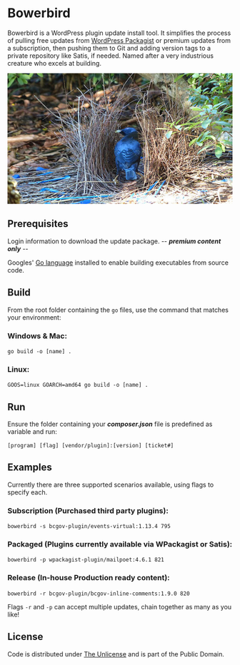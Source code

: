 # Bowerbird

Bowerbird is a WordPress plugin update install tool. It simplifies the process of pulling free updates from [WordPress Packagist](https://repo.packagist.org) or premium updates from a subscription, then pushing them to Git and adding version tags to a private repository like Satis, if needed. Named after a very industrious creature who excels at building.

![Bird](bowerbird.webp)

## Prerequisites

Login information to download the update package. -- ***premium content only*** --

Googles' [Go language](https://go.dev) installed to enable building executables from source code.

## Build

From the root folder containing the `go` files, use the command that matches your environment:

### Windows & Mac:

``` console
go build -o [name] .
```

### Linux:

``` console
GOOS=linux GOARCH=amd64 go build -o [name] .
```

## Run

Ensure the folder containing your ***composer.json*** file is predefined as variable and run:

``` console
[program] [flag] [vendor/plugin]:[version] [ticket#]
```

## Examples

Currently there are three supported scenarios available, using flags to specify each.

### Subscription (Purchased third party plugins):

``` console
bowerbird -s bcgov-plugin/events-virtual:1.13.4 795
```

### Packaged (Plugins currently available via WPackagist or Satis):

``` console
bowerbird -p wpackagist-plugin/mailpoet:4.6.1 821
```

### Release (In-house Production ready content):

``` console
bowerbird -r bcgov-plugin/bcgov-inline-comments:1.9.0 820
```

Flags `-r` and `-p` can accept multiple updates, chain together as many as you like!

## License

Code is distributed under [The Unlicense](https://github.com/farghul/bowerbird/blob/main/LICENSE.md) and is part of the Public Domain.

